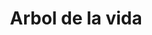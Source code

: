 ---
title: Arbol de la vida
date: 
draft: false

# descripcion
description : Aros de plata 925

materials: Plata 925

color: Plateado

dimensions: 1,2cm diámetro

code: 01-20-0645

type: "Aros"

categories: []

price: $1.910,00

price_eftvo: $1.625,00

# Images
# first image will be shown in the product page
images:
  # - image: "images/path_to_image"
  # La ubicacion de las imagenes es imagenes/Aros/Aros.Solo Plata/01-20-0645-arbol-de-la-vida
  - image: "./images/aros/solo_plata/01-20-0645.JPG"
---